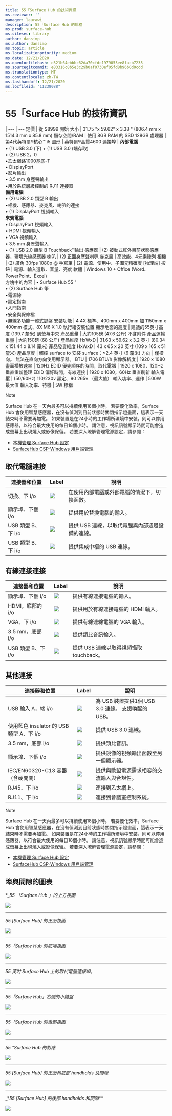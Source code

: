 ```yaml
---
title: 55「Surface Hub 的技術資訊
ms.reviewer: ''
manager: laurawi
description: 55「Surface Hub 的規格
ms.prod: surface-hub
ms.sitesec: library
author: dansimp
ms.author: dansimp
ms.topic: article
ms.localizationpriority: medium
ms.date: 12/21/2020
ms.openlocfilehash: e321b64ebbbc62da70cfdc1979053ee8facb7235
ms.sourcegitcommit: e83316c8b5e3c29b0af0730ef05fd8b96b0d0cdd
ms.translationtype: MT
ms.contentlocale: zh-TW
ms.lasthandoff: 12/21/2020
ms.locfileid: "11238088"
---
```

# 55「Surface Hub 的技術資訊

|
--- | ---
定價 | 從 $8999 開始 
大小 |  31.75 "x 59.62" x 3.38 " (806.4 mm x 1514.3 mm x 85.8 mm) 
儲存空間/RAM | 使用 8GB RAM 的 SSD 128GB
處理器 | 第4代英特爾®核心™ i5 
圖形 |  英特爾®高質4600 
連接埠 | **內部電腦**<br>• (1) USB 3.0 (下) + (1) USB 3.0 (端存取)  <br>• (2) USB 2。0<br>•乙太網路1000基底-T<br>• DisplayPort <br>•影片輸出<br>• 3.5 mm 身歷聲輸出<br>•用於系統層級控制的 RJ11 連接器<br>**備用電腦**<br>• (2) USB 2.0 類型 B 輸出<br>•相機、感應器、麥克風、喇叭的連接<br>• (1) DisplayPort 視頻輸入<br>**來賓電腦**<br>• DisplayPort 視頻輸入<br>• HDMI 視頻輸入<br>• VGA 視頻輸入<br>• 3.5 mm 身歷聲輸入<br>• (1) USB 2.0 類型 B Touchback™輸出
感應器 |    (2) 被動式紅外目前狀態感應器，環境光線感應器 
喇叭 |   (2) 正面身歷聲喇叭 
麥克風 |    高效能、4元素陣列 
相機 |     (2) 廣角 30fps 1080p @ 
手寫筆  |  (2) 電源、使用中、子圖元精確度 
[物理端] 按鈕 | 電源、輸入選取、音量、亮度 
軟體 |  Windows 10 + Office (Word、PowerPoint、Excel)  
方塊中的內容 | • Surface Hub 55 "<br>• (2) Surface Hub 筆<br>•電源線<br>•設定指南<br>•入門指南<br>•安全與保修檔<br>•無線多功能一體式鍵盤
安裝功能   | 4 4X 標準、400mm x 400mm 加 1150mm x 400mm 模式、8X M6 X 1.0 執行緒安裝位置
顯示地面的高度   | 建議的55英寸高度 (139.7 釐米) 到螢幕中央
產品重量 |    大約105磅 (47.6 公斤) 不含附件
產品運輸重量  | 大約150磅 (68 公斤) 
產品維度 HxWxD |  31.63 x 59.62 x 3.2 英寸 (80.34 x 151.44 x 8.14 釐米) 
產品發貨維度 HxWxD | 43 x 65 x 20 英寸 (109 x 165 x 51 釐米) 
產品厚度   | 觸控 surface to 安裝 surface：≤2.4 英寸 (6 釐米) 
方向  | 僅橫向。 無法在直向方向使用顯示器。
BTU  | 1706 BTU/h
影像解析度 |  1920 x 1080
畫面播放速率 |    120Hz
EDID 優先順序的時間，取代電腦 | 1920 x 1080，120Hz 垂直重新整理
EDID 偏好時間，有線連接 |  1920 x 1080，60Hz 垂直刷新
輸入電壓 |  (50/60Hz) 110/230v 額定、90 265v （最大值）
輸入功率、運作 |    500W 最大值
輸入功率、待機    |   5W 標稱


> [!NOTE]
> Surface Hub 在一天內最多可以持續使用18個小時。 若要優化效率，Surface Hub 會使用智慧感應器，在沒有偵測到目前狀態時關閉指示燈畫面，這表示一天結束時不需要再加電。 如果裝置是在24小時的工作場所環境中安裝，則可以停用感應器，以符合最大使用的每日18個小時。 請注意，視訊訊號顯示時間可能會造成螢幕上出現燒入或影像保留。 若要深入瞭解管理電源設定，請參閱：
>
> - [本機管理 Surface Hub 設定](local-management-surface-hub-settings.md)
> - [SurfaceHub CSP-Windows 用戶端管理](https://docs.microsoft.com/windows/client-management/mdm/surfacehub-csp)

## 取代電腦連接 

連接器和位置 | Label | 說明
--- | --- | ---
切換、下 i/o | ![](images/switch.png) | 在使用內部電腦或外部電腦的情況下，切換函數。
顯示埠、下個 i/o | ![](images/dport.png) | 提供用於替換電腦的輸入。
USB 類型 B、下 i/o | ![](images/usb.png) | 提供 USB 連線，以取代電腦與內部週邊設備的連線。 
USB 類型 B、下 i/o | ![](images/usb.png) | 提供集成中樞的 USB 連線。


## 有線連接連接

連接器和位置 | Label | 說明
--- | --- | ---
顯示埠、下個 i/o | ![](images/dportio.png) | 提供有線連接電腦的輸入。
HDMI，底部的 i/o | ![](images/hdmi.png) | 提供用於有線連接電腦的 HDMI 輸入。
VGA、下 i/o | ![](images/vga.png) | 提供有線連線電腦的 VGA 輸入。
3.5 mm，底部 i/o | ![](images/35mm.png) | 提供類比音訊輸入。
USB 類型 B、下 i/o | ![](images/usb.png) | 提供 USB 連線以取得視頻攝取 touchback。

## 其他連接

連接器和位置 | Label | 說明
--- | --- | ---
USB 輸入 A，端 i/o | ![](images/usb.png) | 為 USB 裝置提供1個 USB 3.0 連線。 支援喚醒的 USB。
使用藍色 insulator 的 USB 類型 A、下 i/o | ![](images/usb.png) | 提供 USB 3.0 連線。
3.5 mm，底部 i/o | ![](images/analog.png) | 提供類比音訊。
顯示埠、下個 i/o | ![](images/dportout.png) | 提供鏡像的視頻輸出函數至另一個顯示器。
IEC/EN60320-C13 容器（含硬開關） | ![](images/iec.png) | 提供與歐盟電源需求相容的交流輸入與合規性。
RJ45、下 i/o | ![](images/rj45.png) | 連接到乙太網上。
RJ11、下 i/o | ![](images/rj11.png) | 連接到會議室控制系統。


> [!NOTE]
> Surface Hub 在一天內最多可以持續使用18個小時。 若要優化效率，Surface Hub 會使用智慧感應器，在沒有偵測到目前狀態時關閉指示燈畫面，這表示一天結束時不需要再加電。 如果裝置是在24小時的工作場所環境中安裝，則可以停用感應器，以符合最大使用的每日18個小時。 請注意，視訊訊號顯示時間可能會造成螢幕上出現燒入或影像保留。 若要深入瞭解管理電源設定，請參閱：
>
> - [本機管理 Surface Hub 設定](local-management-surface-hub-settings.md)
> - [SurfaceHub CSP-Windows 用戶端管理](https://docs.microsoft.com/windows/client-management/mdm/surfacehub-csp)




## 埠與間隙的圖表

**_55 「Surface Hub _」的上方視圖_*

![](images/sh-55-top.png)

---


_*_55 [Surface Hub] 的正面視圖_*_

![](images/sh-55-front.png)


---

_*_55「Surface Hub 的底端視圖_*_

![](images/sh-55-bottom.png)


---

_*_55 英吋 Surface Hub 上的取代電腦連接埠。_*_

![](images/sh-55-rpc-ports.png)


---

_*_55「Surface Hub」右側的小鍵盤_*_

![](images/key-55.png)


---

_*_55「Surface Hub 的後部視圖_*_

![](images/sh-55-rear.png)


---

_*_55 "Surface Hub 的對應_*_

![](images/sh-55-clearance.png)

---


_*_55 [Surface Hub] 的正面和底部 handholds 及間隙_*_

![](images/sh-55-hand.png)


---


_*_55 [Surface Hub] 的後部 handholds 和間隙_**

![](images/sh-55-hand-rear.png)


